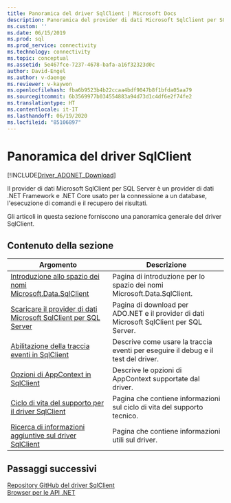 ```yaml
---
title: Panoramica del driver SqlClient | Microsoft Docs
description: Panoramica del provider di dati Microsoft SqlClient per SQL Server.
ms.custom: ''
ms.date: 06/15/2019
ms.prod: sql
ms.prod_service: connectivity
ms.technology: connectivity
ms.topic: conceptual
ms.assetid: 5e467fce-7237-4678-bafa-a16f32323d0c
author: David-Engel
ms.author: v-daenge
ms.reviewer: v-kaywon
ms.openlocfilehash: fba6b9523b4b22ccaa4bdf9047b8f1bfda05aa79
ms.sourcegitcommit: 6b3569977b034554883a94d73d1c4df6e2f74fe2
ms.translationtype: HT
ms.contentlocale: it-IT
ms.lasthandoff: 06/19/2020
ms.locfileid: "85106897"
---
```

# <a name="overview-of-the-sqlclient-driver"></a>Panoramica del driver SqlClient

[!INCLUDE[Driver_ADONET_Download](../../includes/driver_adonet_download.md)]

 Il provider di dati Microsoft SqlClient per SQL Server è un provider di dati .NET Framework e .NET Core usato per la connessione a un database, l'esecuzione di comandi e il recupero dei risultati.  
  
 Gli articoli in questa sezione forniscono una panoramica generale del driver SqlClient.
  
## <a name="in-this-section"></a>Contenuto della sezione  
  
|Argomento|Descrizione|  
|-----------|-----------------|  
|[Introduzione allo spazio dei nomi Microsoft.Data.SqlClient](introduction-microsoft-data-sqlclient-namespace.md)|Pagina di introduzione per lo spazio dei nomi Microsoft.Data.SqlClient.|  
|[Scaricare il provider di dati Microsoft SqlClient per SQL Server](download-microsoft-sqlclient-data-provider.md)|Pagina di download per ADO.NET e il provider di dati Microsoft SqlClient per SQL Server.|  
|[Abilitazione della traccia eventi in SqlClient](enable-eventsource-tracing.md)|Descrive come usare la traccia eventi per eseguire il debug e il test del driver.|  
|[Opzioni di AppContext in SqlClient](appcontext-switches.md)|Descrive le opzioni di AppContext supportate dal driver.|  
|[Ciclo di vita del supporto per il driver SqlClient](sqlclient-driver-support-lifecycle.md)|Pagina che contiene informazioni sul ciclo di vita del supporto tecnico.|  
|[Ricerca di informazioni aggiuntive sul driver SqlClient](find-additional-sqlclient-driver-information.md)|Pagina che contiene informazioni utili sul driver.|  

## <a name="next-steps"></a>Passaggi successivi
 [Repository GitHub del driver SqlClient](https://github.com/dotnet/SqlClient)  
 [Browser per le API .NET](https://docs.microsoft.com/dotnet/api/)